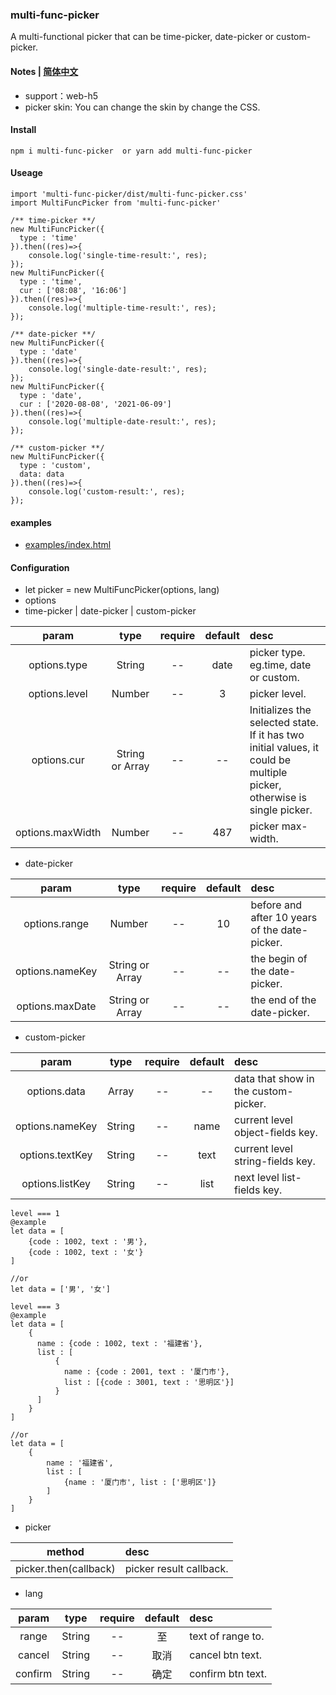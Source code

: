 ### multi-func-picker
A multi-functional picker that can be time-picker, date-picker or custom-picker.

#### Notes | [简体中文](https://github.com/466102061/multi-func-picker/blob/main/doc/README-ZH.md)
+ support：web-h5
+ picker skin: You can change the  skin by change the CSS.

#### Install
```
npm i multi-func-picker  or yarn add multi-func-picker
```

#### Useage
```
import 'multi-func-picker/dist/multi-func-picker.css'
import MultiFuncPicker from 'multi-func-picker'

/** time-picker **/
new MultiFuncPicker({
  type : 'time'
}).then((res)=>{
    console.log('single-time-result:', res);
});
new MultiFuncPicker({
  type : 'time',
  cur : ['08:08', '16:06']
}).then((res)=>{
    console.log('multiple-time-result:', res);
});

/** date-picker **/
new MultiFuncPicker({
  type : 'date'
}).then((res)=>{
    console.log('single-date-result:', res);
});
new MultiFuncPicker({
  type : 'date',
  cur : ['2020-08-08', '2021-06-09']
}).then((res)=>{
    console.log('multiple-date-result:', res);
});

/** custom-picker **/
new MultiFuncPicker({
  type : 'custom',
  data: data
}).then((res)=>{
    console.log('custom-result:', res);
});
```
#### examples
+ [examples/index.html](https://github.com/466102061/multi-func-picker/tree/main/examples)

#### Configuration

+ let picker = new MultiFuncPicker(options, lang)
+ options
+ time-picker | date-picker | custom-picker

| param | type | require | default | desc |
| :----: | :----: | :----: | :----: | :---- |
| options.type | String | -- | date | picker type. eg.time, date or custom. |
| options.level | Number | -- | 3 | picker level. |
| options.cur | String or Array | -- | -- | Initializes the selected state. If it has two initial values, it could be multiple picker, otherwise is single picker. |
| options.maxWidth | Number | -- | 487 | picker max-width. | 

+ date-picker

| param | type | require | default | desc |
| :----: | :----: | :----: | :----: | :---- |
| options.range | Number | -- | 10 | before and after 10 years of the date-picker. |
| options.nameKey | String or Array | -- | -- | the begin of the date-picker. |
| options.maxDate | String or Array | -- | -- | the end of the date-picker. |

+ custom-picker

| param | type | require | default | desc |
| :----: | :----: | :----: | :----: | :---- |
| options.data | Array | -- | -- | data that show in the custom-picker. |
| options.nameKey | String | -- | name | current level object-fields key. |
| options.textKey | String | -- | text | current level string-fields key. |
| options.listKey | String | -- | list | next level list-fields key. |

```
level === 1
@example
let data = [
    {code : 1002, text : '男'},
    {code : 1002, text : '女'}
]

//or
let data = ['男', '女']
```
```
level === 3
@example
let data = [
    {
      name : {code : 1002, text : '福建省'},
      list : [
          {
            name : {code : 2001, text : '厦门市'},
            list : [{code : 3001, text : '思明区'}]
          }
      ]
    }
]

//or
let data = [
    {
        name : '福建省',
        list : [
            {name : '厦门市', list : ['思明区']}
        ]
    }
]
```

+ picker

| method | desc |
| :----:| :---- |
| picker.then(callback) | picker result callback. |

+ lang

| param | type | require | default | desc |
| :----: | :----: | :----: | :----: | :---- |
| range | String | -- | 至 | text of range to. | 
| cancel | String | -- | 取消 | cancel btn text. | 
| confirm | String | -- | 确定 | confirm btn text. | 

